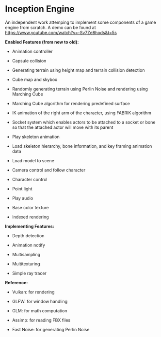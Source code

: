 # Inception Engine
An independent work attemping to implement some components of a game engine from scratch. A demo can be found at https://www.youtube.com/watch?v=-Sv7Ze8hods&t=5s

**Enabled Features (from new to old):**

* Animation controller

* Capsule collision

* Generating terrain using height map and terrain collision detection

* Cube map and skybox

* Randomly generating terrain using Perlin Noise and rendering using Marching Cube

* Marching Cube algorithm for rendering predefined surface

* IK animation of the right arm of the character, using FABRIK algorithm

* Socket system which enables actors to be attached to a socket or bone so that the attached actor will move
  with its parent
    
* Play skeleton animation
      
* Load skeleton hierarchy, bone information, and key framing animation data

* Load model to scene

* Camera control and follow character

* Character control

* Point light

* Play audio

* Base color texture

* Indexed rendering



**Implementing Features:**
  
  * Depth detection
  
  * Animation notify
  
  * Multisampling
  
  * Multitexturing
  
  * Simple ray tracer
  
  **Reference:**
  
  * Vulkan: for rendering
  
  * GLFW: for window handling
  
  * GLM: for math computation
  
  * Assimp: for reading FBX files
  
  * Fast Noise: for generating Perlin Noise

